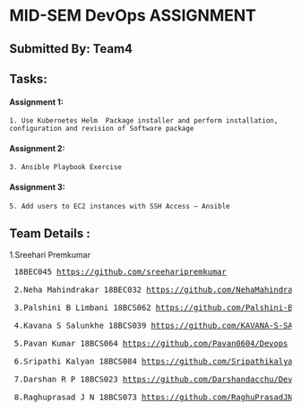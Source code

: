 
# MID-SEM DevOps ASSIGNMENT
## Submitted By: Team4
			

## Tasks:

#### Assignment 1:
	1. Use Kubernetes Helm  Package installer and perform installation, configuration and revision of Software package 

		
	
#### Assignment 2:	
    3. Ansible Playbook Exercise
	
	
	
#### Assignment 3:	
    5. Add users to EC2 instances with SSH Access – Ansible
    
##
##
## Team Details :

1.Sreehari Premkumar <pre>	18BEC045	https://github.com/sreeharipremkumar <br>
2.Neha Mahindrakar	18BEC032	https://github.com/NehaMahindrakar/CS457_DevOps <br>
3.Palshini B Limbani	18BCS062	https://github.com/Palshini-B-Limbani/devops#devops <br>
4.Kavana S Salunkhe	18BCS039	https://github.com/KAVANA-S-SALUNKHE/Devops_midterm_assignment <br>
5.Pavan Kumar		18BCS064	https://github.com/Pavan0604/Devops <br>
6.Sripathi Kalyan	18BCS084	https://github.com/Sripathikalyan/Devops <br>
7.Darshan R P		18BCS023	https://github.com/Darshandacchu/DevOps <br>
8.Raghuprasad J N	18BCS073	https://github.com/RaghuPrasadJN/DevOps <br>
